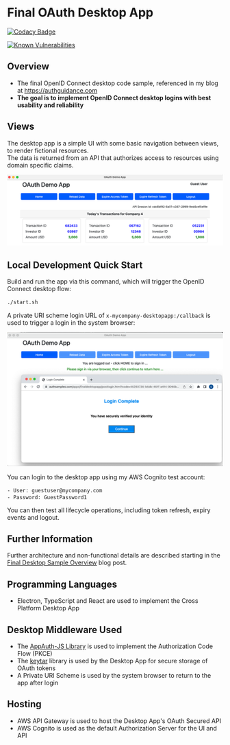 # Final OAuth Desktop App

[![Codacy Badge](https://app.codacy.com/project/badge/Grade/c795f06c1c5b416f92d8ba8d4257ff3c)](https://www.codacy.com/gh/gary-archer/oauth.desktopsample.final/dashboard?utm_source=github.com&amp;utm_medium=referral&amp;utm_content=gary-archer/oauth.desktopsample.final&amp;utm_campaign=Badge_Grade)

[![Known Vulnerabilities](https://snyk.io/test/github/gary-archer/oauth.desktopsample.final/badge.svg)](https://snyk.io/test/github/gary-archer/oauth.desktopsample.final)

## Overview

* The final OpenID Connect desktop code sample, referenced in my blog at https://authguidance.com
* **The goal is to implement OpenID Connect desktop logins with best usability and reliability**

## Views

The desktop app is a simple UI with some basic navigation between views, to render fictional resources.\
The data is returned from an API that authorizes access to resources using domain specific claims.

![Desktop App Views](./doc/views.png)

## Local Development Quick Start

Build and run the app via this command, which will trigger the OpenID Connect desktop flow:

```bash
./start.sh
```

A private URI scheme login URL of `x-mycompany-desktopapp:/callback` is used to trigger a login in the system browser:

![Desktop App Login](./doc/login.png)

You can login to the desktop app using my AWS Cognito test account:

```text
- User: guestuser@mycompany.com
- Password: GuestPassword1
```

You can then test all lifecycle operations, including token refresh, expiry events and logout.

## Further Information

Further architecture and non-functional details are described starting in the [Final Desktop Sample Overview](https://authguidance.com/2018/01/26/final-desktop-sample-overview/) blog post.


## Programming Languages

* Electron, TypeScript and React are used to implement the Cross Platform Desktop App

## Desktop Middleware Used

* The [AppAuth-JS Library](https://github.com/openid/AppAuth-JS/blob/master/README.md) is used to implement the Authorization Code Flow (PKCE)
* The [keytar](https://github.com/atom/node-keytar) library is used by the Desktop App for secure storage of OAuth tokens
* A Private URI Scheme is used by the system browser to return to the app after login

## Hosting
* AWS API Gateway is used to host the Desktop App's OAuth Secured API
* AWS Cognito is used as the default Authorization Server for the UI and API
